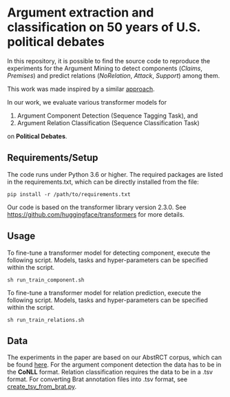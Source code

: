 # Argument extraction and classification on 50 years of U.S. political debates

In this repository, it is possible to find the source code to reproduce the experiments for the Argument Mining to detect components (*Claims*, *Premises*) and predict relations (*NoRelation*, *Attack*, *Support*) among them.

This work was made inspired by a similar [approach](https://gitlab.com/tomaye/ecai2020-transformer_based_am/).

In our work, we evaluate various transformer models for
1.  Argument Component Detection (Sequence Tagging Task), and
2.  Argument Relation Classification (Sequence Classification Task)

on **Political Debates**.

## Requirements/Setup
The code runs under Python 3.6 or higher. The required packages are listed in the requirements.txt, which can be directly installed from the file:
```
pip install -r /path/to/requirements.txt
```
Our code is based on the transformer library version 2.3.0. See https://github.com/huggingface/transformers for more details.

## Usage
To fine-tune a transformer model for detecting component, execute the following script. Models, tasks and hyper-parameters can be specified within the script.
```
sh run_train_component.sh
```

To fine-tune a transformer model for relation prediction, execute the following script. Models, tasks and hyper-parameters can be specified within the script.
```
sh run_train_relations.sh
```
## Data
The experiments in the paper are based on our AbstRCT corpus, which can be found [here](https://gitlab.com/tomaye/abstrct).
For the argument component detection the data has to be in the **CoNLL** format.
Relation classification requires the data to be in a .tsv format. For converting Brat annotation files into .tsv format, see [create_tsv_from_brat.py](/preprocessing/create_tsv_from_brat.py).
